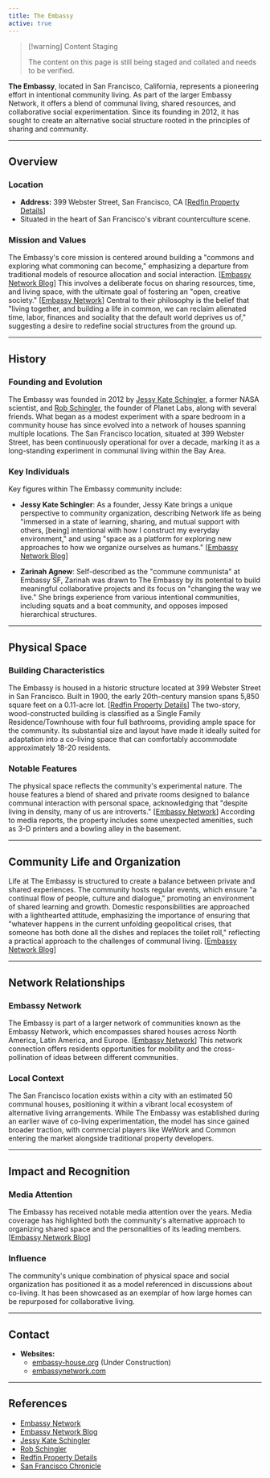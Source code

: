 ```yaml
---
title: The Embassy
active: true
---
```


> [!warning] Content Staging
>
> The content on this page is still being staged and collated and needs to be verified.

**The Embassy**, located in San Francisco, California, represents a pioneering effort in intentional community living. As part of the larger Embassy Network, it offers a blend of communal living, shared resources, and collaborative social experimentation. Since its founding in 2012, it has sought to create an alternative social structure rooted in the principles of sharing and community.

---

## Overview

### Location

- **Address:** 399 Webster Street, San Francisco, CA [[Redfin Property Details](https://www.redfin.com/CA/San-Francisco/399-Webster-St-94117/home/902384)]
- Situated in the heart of San Francisco's vibrant counterculture scene.

### Mission and Values

The Embassy's core mission is centered around building a "commons and exploring what commoning can become," emphasizing a departure from traditional models of resource allocation and social interaction. [[Embassy Network Blog](https://embassynetwork.com/blog)] This involves a deliberate focus on sharing resources, time, and living space, with the ultimate goal of fostering an "open, creative society." [[Embassy Network](https://embassynetwork.com)] Central to their philosophy is the belief that "living together, and building a life in common, we can reclaim alienated time, labor, finances and sociality that the default world deprives us of," suggesting a desire to redefine social structures from the ground up.

---

## History

### Founding and Evolution

The Embassy was founded in 2012 by [Jessy Kate Schingler](https://www.jessykate.com/), a former NASA scientist, and [Rob Schingler](https://www.planet.com/company/leadership/rob-schingler/), the founder of Planet Labs, along with several friends. What began as a modest experiment with a spare bedroom in a community house has since evolved into a network of houses spanning multiple locations. The San Francisco location, situated at 399 Webster Street, has been continuously operational for over a decade, marking it as a long-standing experiment in communal living within the Bay Area.

### Key Individuals

Key figures within The Embassy community include:

- **Jessy Kate Schingler**: As a founder, Jessy Kate brings a unique perspective to community organization, describing Network life as being "immersed in a state of learning, sharing, and mutual support with others, [being] intentional with how I construct my everyday environment," and using "space as a platform for exploring new approaches to how we organize ourselves as humans." [[Embassy Network Blog](https://embassynetwork.com/blog)]

- **Zarinah Agnew**: Self-described as the "commune communista" at Embassy SF, Zarinah was drawn to The Embassy by its potential to build meaningful collaborative projects and its focus on "changing the way we live." She brings experience from various intentional communities, including squats and a boat community, and opposes imposed hierarchical structures.

---

## Physical Space

### Building Characteristics

The Embassy is housed in a historic structure located at 399 Webster Street in San Francisco. Built in 1900, the early 20th-century mansion spans 5,850 square feet on a 0.11-acre lot. [[Redfin Property Details](https://www.redfin.com/CA/San-Francisco/399-Webster-St-94117/home/902384)] The two-story, wood-constructed building is classified as a Single Family Residence/Townhouse with four full bathrooms, providing ample space for the community. Its substantial size and layout have made it ideally suited for adaptation into a co-living space that can comfortably accommodate approximately 18-20 residents.

### Notable Features

The physical space reflects the community's experimental nature. The house features a blend of shared and private rooms designed to balance communal interaction with personal space, acknowledging that "despite living in density, many of us are introverts." [[Embassy Network](https://embassynetwork.com)] According to media reports, the property includes some unexpected amenities, such as 3-D printers and a bowling alley in the basement.

---

## Community Life and Organization

Life at The Embassy is structured to create a balance between private and shared experiences. The community hosts regular events, which ensure "a continual flow of people, culture and dialogue," promoting an environment of shared learning and growth. Domestic responsibilities are approached with a lighthearted attitude, emphasizing the importance of ensuring that "whatever happens in the current unfolding geopolitical crises, that someone has both done all the dishes and replaces the toilet roll," reflecting a practical approach to the challenges of communal living. [[Embassy Network Blog](https://embassynetwork.com/blog)]

---

## Network Relationships

### Embassy Network

The Embassy is part of a larger network of communities known as the Embassy Network, which encompasses shared houses across North America, Latin America, and Europe. [[Embassy Network](https://embassynetwork.com)] This network connection offers residents opportunities for mobility and the cross-pollination of ideas between different communities.

### Local Context

The San Francisco location exists within a city with an estimated 50 communal houses, positioning it within a vibrant local ecosystem of alternative living arrangements. While The Embassy was established during an earlier wave of co-living experimentation, the model has since gained broader traction, with commercial players like WeWork and Common entering the market alongside traditional property developers.

---

## Impact and Recognition

### Media Attention

The Embassy has received notable media attention over the years. Media coverage has highlighted both the community's alternative approach to organizing shared space and the personalities of its leading members. [[Embassy Network Blog](https://embassynetwork.com/blog)]

### Influence

The community's unique combination of physical space and social organization has positioned it as a model referenced in discussions about co-living. It has been showcased as an exemplar of how large homes can be repurposed for collaborative living.

---

## Contact

- **Websites:**
  - [embassy-house.org](https://embassy-house.org) (Under Construction)
  - [embassynetwork.com](https://embassynetwork.com)

---

## References

- [Embassy Network](https://embassynetwork.com)
- [Embassy Network Blog](https://embassynetwork.com/blog)
- [Jessy Kate Schingler](https://www.jessykate.com/)
- [Rob Schingler](https://www.planet.com/company/leadership/rob-schingler/)
- [Redfin Property Details](https://www.redfin.com/CA/San-Francisco/399-Webster-St-94117/home/902384)
- [San Francisco Chronicle](https://www.sfchronicle.com)
